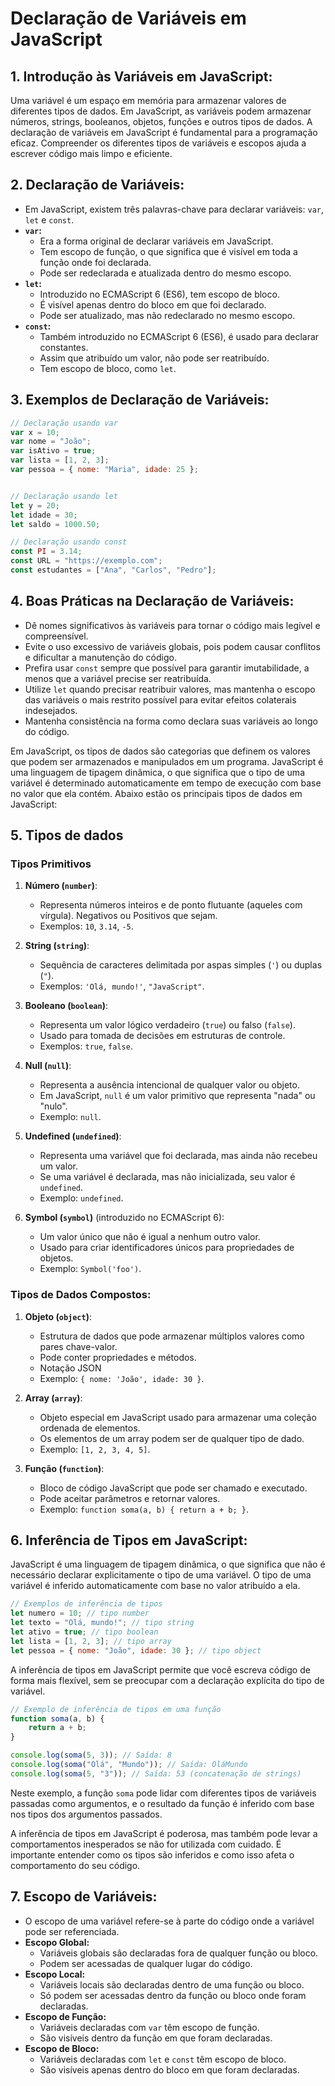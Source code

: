 # Declaração de Variáveis em JavaScript


## 1. Introdução às Variáveis em JavaScript:
  Uma variável é um espaço em memória para armazenar valores de diferentes tipos de dados.
  Em JavaScript, as variáveis podem armazenar números, strings, booleanos, objetos, funções e outros tipos de dados. A declaração de variáveis em JavaScript é fundamental para a programação eficaz. Compreender os diferentes tipos de variáveis e escopos ajuda a escrever código mais limpo e eficiente.


## 2. Declaração de Variáveis:
   - Em JavaScript, existem três palavras-chave para declarar variáveis: `var`, `let` e `const`.
   - **`var`:**
     - Era a forma original de declarar variáveis em JavaScript.
     - Tem escopo de função, o que significa que é visível em toda a função onde foi declarada.
     - Pode ser redeclarada e atualizada dentro do mesmo escopo.
   - **`let`:**
     - Introduzido no ECMAScript 6 (ES6), tem escopo de bloco.
     - É visível apenas dentro do bloco em que foi declarado.
     - Pode ser atualizado, mas não redeclarado no mesmo escopo.
   - **`const`:**
     - Também introduzido no ECMAScript 6 (ES6), é usado para declarar constantes.
     - Assim que atribuído um valor, não pode ser reatribuído.
     - Tem escopo de bloco, como `let`.


## 3. Exemplos de Declaração de Variáveis:
```javascript
// Declaração usando var
var x = 10;
var nome = "João";
var isAtivo = true;
var lista = [1, 2, 3];
var pessoa = { nome: "Maria", idade: 25 };


// Declaração usando let
let y = 20;
let idade = 30;
let saldo = 1000.50;

// Declaração usando const
const PI = 3.14;
const URL = "https://exemplo.com";
const estudantes = ["Ana", "Carlos", "Pedro"];
```


## 4. Boas Práticas na Declaração de Variáveis:
   - Dê nomes significativos às variáveis para tornar o código mais legível e compreensível.
   - Evite o uso excessivo de variáveis globais, pois podem causar conflitos e dificultar a manutenção do código.
   - Prefira usar `const` sempre que possível para garantir imutabilidade, a menos que a variável precise ser reatribuída.
   - Utilize `let` quando precisar reatribuir valores, mas mantenha o escopo das variáveis o mais restrito possível para evitar efeitos colaterais indesejados.
   - Mantenha consistência na forma como declara suas variáveis ao longo do código.

Em JavaScript, os tipos de dados são categorias que definem os valores que podem ser armazenados e manipulados em um programa. JavaScript é uma linguagem de tipagem dinâmica, o que significa que o tipo de uma variável é determinado automaticamente em tempo de execução com base no valor que ela contém. Abaixo estão os principais tipos de dados em JavaScript:

## 5. Tipos de dados

### Tipos Primitivos

1. **Número (`number`)**:
   - Representa números inteiros e de ponto flutuante (aqueles com vírgula). Negativos ou Positivos que sejam.
   - Exemplos: `10`, `3.14`, `-5`.

2. **String (`string`)**:
   - Sequência de caracteres delimitada por aspas simples (`'`) ou duplas (`"`).
   - Exemplos: `'Olá, mundo!'`, `"JavaScript"`.

3. **Booleano (`boolean`)**:
   - Representa um valor lógico verdadeiro (`true`) ou falso (`false`).
   - Usado para tomada de decisões em estruturas de controle.
   - Exemplos: `true`, `false`.

4. **Null (`null`)**:
   - Representa a ausência intencional de qualquer valor ou objeto.
   - Em JavaScript, `null` é um valor primitivo que representa "nada" ou "nulo".
   - Exemplo: `null`.

5. **Undefined (`undefined`)**:
   - Representa uma variável que foi declarada, mas ainda não recebeu um valor.
   - Se uma variável é declarada, mas não inicializada, seu valor é `undefined`.
   - Exemplo: `undefined`.

6. **Symbol (`symbol`)** (introduzido no ECMAScript 6):
   - Um valor único que não é igual a nenhum outro valor.
   - Usado para criar identificadores únicos para propriedades de objetos.
   - Exemplo: `Symbol('foo')`.

### Tipos de Dados Compostos:

1. **Objeto (`object`)**:
   - Estrutura de dados que pode armazenar múltiplos valores como pares chave-valor.
   - Pode conter propriedades e métodos.
   - Notação JSON
   - Exemplo: `{ nome: 'João', idade: 30 }`.

2. **Array (`array`)**:
   - Objeto especial em JavaScript usado para armazenar uma coleção ordenada de elementos.
   - Os elementos de um array podem ser de qualquer tipo de dado.
   - Exemplo: `[1, 2, 3, 4, 5]`.

3. **Função (`function`)**:
   - Bloco de código JavaScript que pode ser chamado e executado.
   - Pode aceitar parâmetros e retornar valores.
   - Exemplo: `function soma(a, b) { return a + b; }`.


## 6. Inferência de Tipos em JavaScript:

JavaScript é uma linguagem de tipagem dinâmica, o que significa que não é necessário declarar explicitamente o tipo de uma variável. O tipo de uma variável é inferido automaticamente com base no valor atribuído a ela.

```javascript
// Exemplos de inferência de tipos
let numero = 10; // tipo number
let texto = "Olá, mundo!"; // tipo string
let ativo = true; // tipo boolean
let lista = [1, 2, 3]; // tipo array
let pessoa = { nome: "João", idade: 30 }; // tipo object
```

A inferência de tipos em JavaScript permite que você escreva código de forma mais flexível, sem se preocupar com a declaração explícita do tipo de variável.

```javascript
// Exemplo de inferência de tipos em uma função
function soma(a, b) {
    return a + b;
}

console.log(soma(5, 3)); // Saída: 8
console.log(soma("Olá", "Mundo")); // Saída: OláMundo
console.log(soma(5, "3")); // Saída: 53 (concatenação de strings)
```

Neste exemplo, a função `soma` pode lidar com diferentes tipos de variáveis passadas como argumentos, e o resultado da função é inferido com base nos tipos dos argumentos passados.

A inferência de tipos em JavaScript é poderosa, mas também pode levar a comportamentos inesperados se não for utilizada com cuidado. É importante entender como os tipos são inferidos e como isso afeta o comportamento do seu código.

## 7. Escopo de Variáveis:
   - O escopo de uma variável refere-se à parte do código onde a variável pode ser referenciada.
   - **Escopo Global:**
     - Variáveis globais são declaradas fora de qualquer função ou bloco.
     - Podem ser acessadas de qualquer lugar do código.
   - **Escopo Local:**
     - Variáveis locais são declaradas dentro de uma função ou bloco.
     - Só podem ser acessadas dentro da função ou bloco onde foram declaradas.
   - **Escopo de Função:**
     - Variáveis declaradas com `var` têm escopo de função.
     - São visíveis dentro da função em que foram declaradas.
   - **Escopo de Bloco:**
     - Variáveis declaradas com `let` e `const` têm escopo de bloco.
     - São visíveis apenas dentro do bloco em que foram declaradas.



